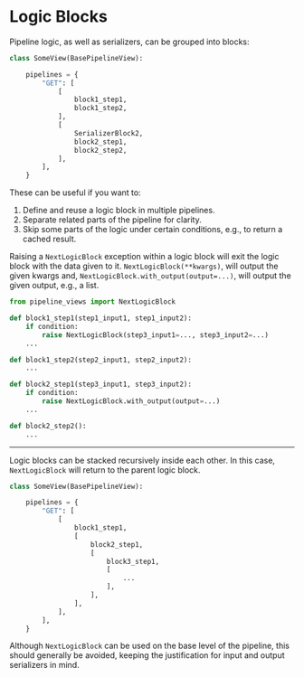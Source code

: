 # Logic Blocks

Pipeline logic, as well as serializers, can be grouped into blocks:

```python hl_lines="5 6 7 8"
class SomeView(BasePipelineView):

    pipelines = {
        "GET": [
            [
                block1_step1,
                block1_step2,
            ],
            [
                SerializerBlock2,
                block2_step1,
                block2_step2,
            ],
        ],
    }
```

These can be useful if you want to:

1. Define and reuse a logic block in multiple pipelines.
2. Separate related parts of the pipeline for clarity.
3. Skip some parts of the logic under certain conditions, e.g., to return a cached result.

Raising a `NextLogicBlock` exception within a logic block will exit the logic block with the data given to it.
`NextLogicBlock(**kwargs)`, will output the given kwargs and, `NextLogicBlock.with_output(output=...)`,
will output the given output, e.g., a list.

```python hl_lines="4 5 12 13"
from pipeline_views import NextLogicBlock

def block1_step1(step1_input1, step1_input2):
    if condition:
        raise NextLogicBlock(step3_input1=..., step3_input2=...)
    ...

def block1_step2(step2_input1, step2_input2):
    ...

def block2_step1(step3_input1, step3_input2):
    if condition:
        raise NextLogicBlock.with_output(output=...)
    ...

def block2_step2():
    ...
```

---

Logic blocks can be stacked recursively inside each other. In this case, `NextLogicBlock` will return to the
parent logic block.

```python
class SomeView(BasePipelineView):

    pipelines = {
        "GET": [
            [
                block1_step1,
                [
                    block2_step1,
                    [
                        block3_step1,
                        [
                            ...
                        ],
                    ],
                ],
            ],
        ],
    }
```

Although `NextLogicBlock` can be used on the base level of the pipeline, this should generally be avoided,
keeping the justification for input and output serializers in mind.
